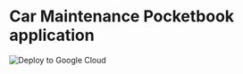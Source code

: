 # Car Maintenance Pocketbook application
![Deploy to Google Cloud](https://github.com/Mrak2017/car-maintenance-pocketbook/workflows/Create%20image%20and%20deploy%20to%20Google%20Cloud/badge.svg?branch=main)